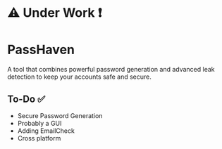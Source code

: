# <h1> ⚠️ Under Work ❗</h1>

# PassHaven
A tool that combines powerful password generation and advanced leak detection to keep your accounts safe and secure.

## To-Do ✅

- Secure Password Generation
- Probably a GUI 
- Adding EmailCheck
- Cross platform

